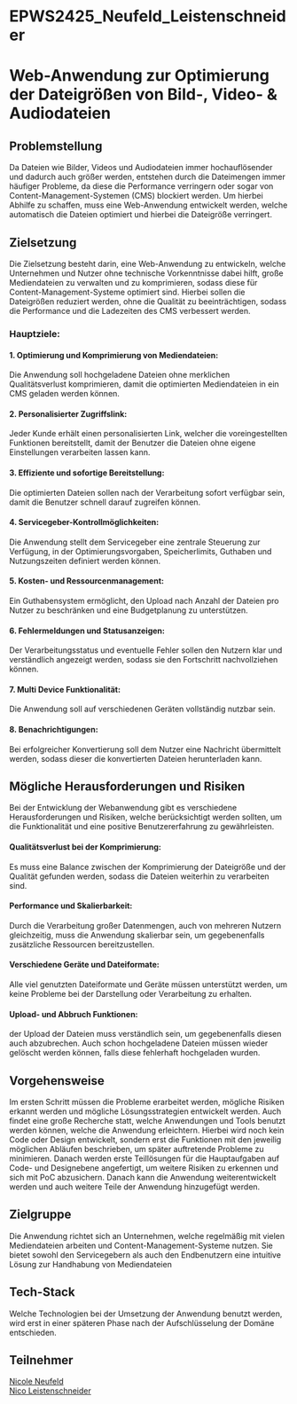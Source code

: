 # EPWS2425_Neufeld_Leistenschneider
<h1>Web-Anwendung zur Optimierung der Dateigrößen von Bild-, Video- & Audiodateien</h1>

<h2>Problemstellung</h2>
Da Dateien wie Bilder, Videos und Audiodateien immer hochauflösender und dadurch auch größer werden, entstehen durch die Dateimengen immer häufiger Probleme, da diese die Performance verringern oder sogar von Content-Management-Systemen (CMS) blockiert werden. Um hierbei Abhilfe zu schaffen, muss eine Web-Anwendung entwickelt werden, welche automatisch die Dateien optimiert und hierbei die Dateigröße verringert.

<h2>Zielsetzung</h2>
Die Zielsetzung besteht darin, eine Web-Anwendung zu entwickeln, welche Unternehmen und Nutzer ohne technische Vorkenntnisse dabei hilft, große Mediendateien zu verwalten und zu komprimieren, sodass diese für Content-Management-Systeme optimiert sind. Hierbei sollen die Dateigrößen reduziert werden, ohne die Qualität zu beeinträchtigen, sodass die Performance und die Ladezeiten des CMS verbessert werden.<br>

<h3>Hauptziele:</h3>
<h4>1.	Optimierung und Komprimierung von Mediendateien:</h4> Die Anwendung soll hochgeladene Dateien ohne merklichen Qualitätsverlust komprimieren, damit die optimierten Mediendateien in ein CMS geladen werden können.
<h4>2.	Personalisierter Zugriffslink:</h4> Jeder Kunde erhält einen personalisierten Link, welcher die voreingestellten Funktionen bereitstellt, damit der Benutzer die Dateien ohne eigene Einstellungen verarbeiten lassen kann.
<h4>3.	Effiziente und sofortige Bereitstellung:</h4> Die optimierten Dateien sollen nach der Verarbeitung sofort verfügbar sein, damit die Benutzer schnell darauf zugreifen können.
<h4>4.	Servicegeber-Kontrollmöglichkeiten:</h4> Die Anwendung stellt dem Servicegeber eine zentrale Steuerung zur Verfügung, in der Optimierungsvorgaben, Speicherlimits, Guthaben und Nutzungszeiten definiert werden können.
<h4>5.	Kosten- und Ressourcenmanagement:</h4>  Ein Guthabensystem ermöglicht, den Upload nach Anzahl der Dateien pro Nutzer zu beschränken und eine Budgetplanung zu unterstützen.
<h4>6.	Fehlermeldungen und Statusanzeigen:</h4> Der Verarbeitungsstatus und eventuelle Fehler sollen den Nutzern klar und verständlich angezeigt werden, sodass sie den Fortschritt nachvollziehen können.
<h4>7.	Multi Device Funktionalität:</h4> Die Anwendung soll auf verschiedenen Geräten vollständig nutzbar sein.
<h4>8.	Benachrichtigungen:</h4> Bei erfolgreicher Konvertierung soll dem Nutzer eine Nachricht übermittelt werden, sodass dieser die konvertierten Dateien herunterladen kann.

<h2>Mögliche Herausforderungen und Risiken</h2>
Bei der Entwicklung der Webanwendung gibt es verschiedene Herausforderungen und Risiken, welche berücksichtigt werden sollten, um die Funktionalität und eine positive Benutzererfahrung zu gewährleisten.
<h4>Qualitätsverlust bei der Komprimierung:</h4> Es muss eine Balance zwischen der Komprimierung der Dateigröße und der Qualität gefunden werden, sodass die Dateien weiterhin zu verarbeiten sind.
<h4>Performance und Skalierbarkeit:</h4>  Durch die Verarbeitung großer Datenmengen, auch von mehreren Nutzern gleichzeitig, muss die Anwendung skalierbar sein, um gegebenenfalls zusätzliche Ressourcen bereitzustellen.
<h4>Verschiedene Geräte und Dateiformate:</h4> Alle viel genutzten Dateiformate und Geräte müssen unterstützt werden, um keine Probleme bei der Darstellung oder Verarbeitung zu erhalten.
<h4>Upload- und Abbruch Funktionen:</h4> der Upload der Dateien muss verständlich sein, um gegebenenfalls diesen auch abzubrechen. Auch schon hochgeladene Dateien müssen wieder gelöscht werden können, falls diese fehlerhaft hochgeladen wurden.

<h2>Vorgehensweise</h2>
Im ersten Schritt müssen die Probleme erarbeitet werden, mögliche Risiken erkannt werden und mögliche Lösungsstrategien entwickelt werden. Auch findet eine große Recherche statt, welche Anwendungen und Tools benutzt werden können, welche die Anwendung erleichtern.  Hierbei wird noch kein Code oder Design entwickelt, sondern erst die Funktionen mit den jeweilig möglichen Abläufen beschrieben, um später auftretende Probleme zu minimieren.
Danach werden erste Teillösungen für die Hauptaufgaben auf Code- und Designebene angefertigt, um weitere Risiken zu erkennen und sich mit PoC abzusichern. Danach kann die Anwendung weiterentwickelt werden und auch weitere Teile der Anwendung hinzugefügt werden. 

<h2>Zielgruppe</h2>
Die Anwendung richtet sich an Unternehmen, welche regelmäßig mit vielen Mediendateien arbeiten und Content-Management-Systeme nutzen. Sie bietet sowohl den Servicegebern als auch den Endbenutzern eine intuitive Lösung zur Handhabung von Mediendateien

<h2>Tech-Stack</h2>
Welche Technologien bei der Umsetzung der Anwendung benutzt werden, wird erst in einer späteren Phase nach der Aufschlüsselung der Domäne entschieden.

<h2>Teilnehmer</h2>
<a href="https://github.com/nicoleneufeld93" target="_blank">Nicole Neufeld</a><br>
<a href="https://github.com/nleisten" target="_blank">Nico Leistenschneider</a>

